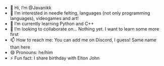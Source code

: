 - 👋 Hi, I’m @Javanikk
- 👀 I’m interested in needle felting, languages (not only programming languages), videogames and art!
- 🌱 I’m currently learning Python and C++ 
- 💞️ I’m looking to collaborate on... Nothing yet. I want to learn some more first
- 📫 How to reach me: You can add me on Discord, I guess! Same name than here
- 😄 Pronouns: he/him
- ⚡ Fun fact: I share birthday with Elton John

<!---
Javanikk/Javanikk is a ✨ special ✨ repository because its `README.md` (this file) appears on your GitHub profile.
You can click the Preview link to take a look at your changes.
--->
